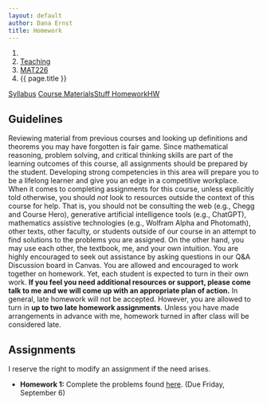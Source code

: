 ```yaml
---
layout: default
author: Dana Ernst
title: Homework
---
```


<ol class="breadcrumb">
  <li><a href="/"><i class="fa fa-home"></i></a></li>
  <li><a href="/teaching/">Teaching</a></li>
  <li><a href="/teaching/mat226f24">MAT226</a></li>
  <li class="active">{{ page.title }}</li>
</ol>

<div class="row">
<div class="col-xs-12">
<div class="btn-group btn-group-justified">
<a class="btn btn-default btn-success" href="{{site.baseurl}}/teaching/mat226f24/syllabus/">Syllabus</a>
<a class="btn btn-default btn-primary" href="{{site.baseurl}}/teaching/mat226f24/materials/">
<span class="hidden-xs">Course Materials</span><span class="visible-xs">Stuff</span>
</a>
<a class="btn btn-default btn-warning" href="{{site.baseurl}}/teaching/mat226f24/homework/">
<span class="hidden-xs">Homework</span><span class="visible-xs">HW</span>
</a>
</div>
</div>
</div>

## Guidelines ##
Reviewing material from previous courses and looking up definitions and theorems you may have forgotten is fair game. Since mathematical reasoning, problem solving, and critical thinking skills are part of the learning outcomes of this course, all assignments should be prepared by the student. Developing strong competencies in this area will prepare you to be a lifelong learner and give you an edge in a competitive workplace. When it comes to completing assignments for this course, unless explicitly told otherwise, you should *not* look to resources outside the context of this course for help.  That is, you should not be consulting the web (e.g., Chegg and Course Hero), generative artificial intelligence tools (e.g., ChatGPT), mathematics assistive technologies (e.g., Wolfram Alpha and Photomath), other texts, other faculty, or students outside of our course in an attempt to find solutions to the problems you are assigned.  On the other hand, you may use each other, the textbook, me, and your own intuition. You are highly encouraged to seek out assistance by asking questions in our Q&A Discussion board in Canvas. You are allowed and encouraged to work together on homework. Yet, each student is expected to turn in their own work.  **If you feel you need additional resources or support, please come talk to me and we will come up with an appropriate plan of action.** In general, late homework will not be accepted. However, you are allowed to turn in **up to two late homework assignments**. Unless you have made arrangements in advance with me, homework turned in after class will be considered late.

## Assignments ##
I reserve the right to modify an assignment if the need arises.  

- **Homework 1:** Complete the problems found [here]({{site.baseurl}}/teaching/mat226f24/226HW1.pdf). (Due Friday, September 6)

<!-- - **Homework 2:** Complete the problems found [here]({{site.baseurl}}/teaching/mat226f24/226HW2.pdf). (Due Wednesday, January 31)
- **Homework 3:** Complete the problems found [here]({{site.baseurl}}/teaching/mat226f24/226HW3.pdf). (Due Friday, February 9)
- **Homework 4:** Complete the problems found [here]({{site.baseurl}}/teaching/mat226f24/226HW4.pdf). (Due Wednesday, February 14)
- **Homework 5:** Complete the problems found [here]({{site.baseurl}}/teaching/mat226f24/226HW5.pdf). (Due Wednesday, February 21)
- **Homework 6:** Complete the problems found [here]({{site.baseurl}}/teaching/mat226f24/226HW6.pdf). (Due Wednesday, February 28)
- **Homework 7:** Complete the problems found [here]({{site.baseurl}}/teaching/mat226f24/226HW7.pdf). (Due Wednesday, March 6)
- **Homework 8:** Complete the problems found [here]({{site.baseurl}}/teaching/mat226f24/226HW8.pdf). (Due Friday, March 22)
- **Homework 9:** Complete the problems found [here]({{site.baseurl}}/teaching/mat226f24/226HW9.pdf). (Due Friday, March 29)
- **Homework 10:** Complete the problems found [here]({{site.baseurl}}/teaching/mat226f24/226HW10.pdf). (Due Friday, April 5)
- **Homework 11:** Complete the problems found [here]({{site.baseurl}}/teaching/mat226f24/226HW11.pdf). (Due Wednesday, April 10)
- **Homework X:** This assignment is optional. Complete the problems found [here]({{site.baseurl}}/teaching/mat226f24/226HWX.pdf). (Due Wednesday, April 17)
- **Homework 12:** Complete the problems found [here]({{site.baseurl}}/teaching/mat226f24/226HW12.pdf). (Due Friday, April 26)
- **Homework 13:** Complete the problems found [here]({{site.baseurl}}/teaching/mat226f24/226HW13.pdf). (Due Friday, May 3) -->
